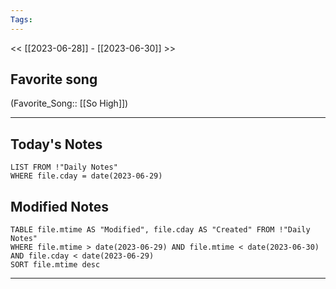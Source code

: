 ```yaml
---
Tags:
---
```

<< [[2023-06-28]] - [[2023-06-30]] >>
## Favorite song
(Favorite_Song:: [[So High]])

___
## Today's Notes
```dataview
LIST FROM !"Daily Notes"
WHERE file.cday = date(2023-06-29)
```
## Modified Notes
```dataview
TABLE file.mtime AS "Modified", file.cday AS "Created" FROM !"Daily Notes" 
WHERE file.mtime > date(2023-06-29) AND file.mtime < date(2023-06-30) AND file.cday < date(2023-06-29)
SORT file.mtime desc
```
___
